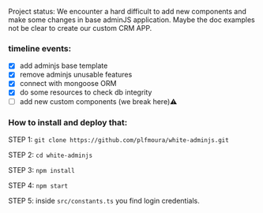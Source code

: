 Project status: We encounter a hard difficult to add new components and make some changes in base adminJS application. Maybe the doc examples not be clear to create our custom CRM APP.

### timeline events:

- [x] add adminjs base template
- [x] remove adminjs unusable features
- [x] connect with mongoose ORM
- [x] do some resources to check db integrity
- [ ] add new custom components (we break here)⚠️

### How to install and deploy that:

STEP 1: `git clone https://github.com/plfmoura/white-adminjs.git`

STEP 2: `cd white-adminjs`

STEP 3: `npm install`

STEP 4: `npm start`

STEP 5: inside `src/constants.ts` you find login credentials.